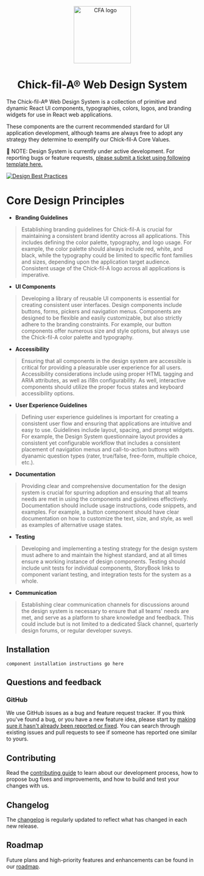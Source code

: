 <!-- markdownlint-disable-next-line -->
<p align="center">
  <a href="https://www.chick-fil-a.com/one" rel="noopener" target="_blank"><img width="150" src="https://d1fd34dzzl09j.cloudfront.net/Images/CFACOM/One/icon-cfa-red.svg?h=78&w=78&la=en" alt="CFA logo"></a>
</p>

<h1 align="center">Chick-fil-A® Web Design System</h1>

The Chick-fil-A® Web Design System is a collection of primitive and dynamic React UI components, typographies, colors, logos, and branding widgets for use in React web applications.

These components are the current recommended stardard for UI application development, although teams are always free to adopt any strategy they determine to exemplify our Chick-fil-A Core Values.

:construction: NOTE: Design System is currently under active development. For reporting bugs or feature requests, [please submit a ticket using following template here.](https://github.com/grantgarland/cfa-design-system/issues)

[![Design Best Practices](https://bestpractices.coreinfrastructure.org/projects/6293/badge)](https://bestpractices.coreinfrastructure.org/projects/6293)

# **Core Design Principles**

- **Branding Guidelines**
> Establishing branding guidelines for Chick-fil-A is crucial for maintaining a consistent brand identity across all applications. This includes defining the color palette, typography, and logo usage. For example, the color palette should always include red, white, and black, while the typography could be limited to specific font families and sizes, depending upon the application target audience. Consistent usage of the Chick-fil-A logo across all applications is imperative.

- **UI Components**
> Developing a library of reusable UI components is essential for creating consistent user interfaces. Design components include buttons, forms, pickers and navigation menus. Components are designed to be flexible and easily customizable, but also strictly adhere to the branding constraints. For example, our button components offer numerous size and style options, but always use the Chick-fil-A color palette and typography.

- **Accessibility**
> Ensuring that all components in the design system are accessible is critical for providing a pleasurable user experience for all users. Accessibility considerations include using proper HTML tagging and ARIA attributes, as well as i18n configurability. As well, interactive components should utilize the proper focus states and keyboard accessibility options.

* **User Experience Guidelines**
> Defining user experience guidelines is important for creating a consistent user flow and ensuring that applications are intuitive and easy to use. Guidelines include layout, spacing, and prompt widgets. For example, the Design System questionnaire layout provides a consistent yet configurable workflow that includes a consistent placement of navigation menus and call-to-action buttons with dyanamic question types (rater, true/false, free-form, multiple choice, etc.).

* **Documentation**
> Providing clear and comprehensive documentation for the design system is crucial for spurring adoption and ensuring that all teams needs are met in using the components and guidelines effectively. Documentation should include usage instructions, code snippets, and examples. For example, a button component should have clear documentation on how to customize the text, size, and style, as well as examples of alternative usage states.

* **Testing**
> Developing and implementing a testing strategy for the design system must adhere to and maintain the highest standard, and at all times ensure a working instance of design components. Testing should include unit tests for individual components, StoryBook links to component variant testing, and integration tests for the system as a whole. 
 

* **Communication**
> Establishing clear communication channels for discussions around the design system is necessary to ensure that all teams' needs are met, and serve as a platform to share knowledge and feedback. This could include but is not limited to a dedicated Slack channel, quarterly design forums, or regular developer suveys.

## Installation

```
component installation instructions go here
```

## Questions and feedback

### GitHub

We use GitHub issues as a bug and feature request tracker.
If you think you've found a bug, or you have a new feature idea, please start by [making sure it hasn't already been reported or fixed](https://github.com/grantgarland/cfa-design-system/issues?utf8=%E2%9C%93&q=is%3Aopen+is%3Aclosed).
You can search through existing issues and pull requests to see if someone has reported one similar to yours.


## Contributing

Read the [contributing guide](/CONTRIBUTING.md) to learn about our development process, how to propose bug fixes and improvements, and how to build and test your changes with us.

## Changelog

The [changelog](https://github.com/cfa-wds/releases) is regularly updated to reflect what has changed in each new release.

## Roadmap

Future plans and high-priority features and enhancements can be found in our [roadmap](https://cfa-wds/roadmap/).
